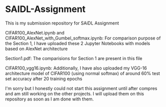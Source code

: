 # SAIDL-Assignment
This is my submission repository for SAiDL Assignment

CIFAR100_AlexNet.ipynb and CIFAR100_AlexNet_with_Gumbel_softmax.ipynb: For comparison purpose of the Section 1, I have uploaded these 2 Jupyter Notebooks with models based on AlexNet architecture

Section1.pdf: The comparisions for Section 1 are present in this file

CIFAR100_vgg16.ipynb: Additionally, I have also uploaded my VGG-16 architecture model of CIFAR100 (using normal softmax) of around 60% test set accuracy after 20 training epochs 

I'm sorry but I honestly could not start this assignment until after compres and am still working on the other projects. I will upload them on this repository as soon as I am done with them.
